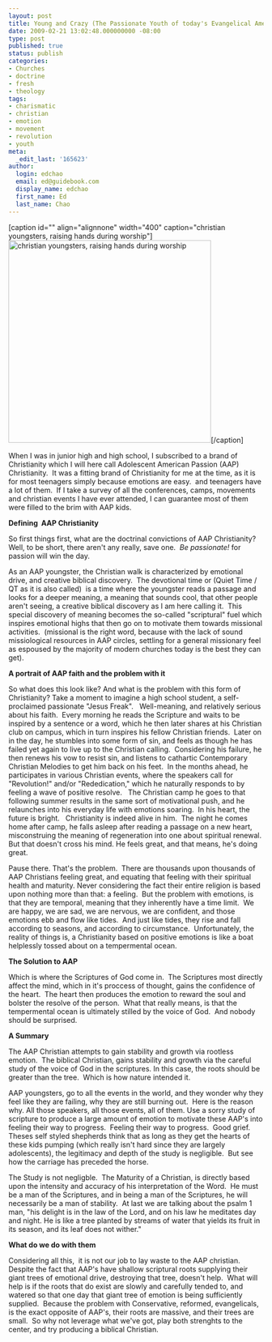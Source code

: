```yaml
---
layout: post
title: Young and Crazy (The Passionate Youth of today's Evangelical America.)
date: 2009-02-21 13:02:48.000000000 -08:00
type: post
published: true
status: publish
categories:
- Churches
- doctrine
- fresh
- theology
tags:
- charismatic
- christian
- emotion
- movement
- revolution
- youth
meta:
  _edit_last: '165623'
author:
  login: edchao
  email: ed@guidebook.com
  display_name: edchao
  first_name: Ed
  last_name: Chao
---
```

<p>[caption id="" align="alignnone" width="400" caption="christian youngsters, raising hands during worship"]<img title="hands raised" src="{{ site.baseurl }}/assets/kids_hands_raised.jpg" alt="christian youngsters, raising hands during worship" width="400" />[/caption]</p>
<p>When I was in junior high and high school, I subscribed to a brand of Christianity which I will here call Adolescent American Passion (AAP) Christianity.  It was a fitting brand of Christianity for me at the time, as it is for most teenagers simply because emotions are easy.  and teenagers have a lot of them.  If I take a survey of all the conferences, camps, movements and christian events I have ever attended, I can guarantee most of them were filled to the brim with AAP kids.</p>
<p><strong>Defining  AAP Christianity</strong></p>
<p>So first things first, what are the doctrinal convictions of AAP Christianity? Well, to be short, there aren't any really, save one.  <em>Be passionate! </em>for passion will win the day.</p>
<p>As an AAP youngster, the Christian walk is characterized by emotional drive, and creative biblical discovery.  The devotional time or (Quiet Time / QT as it is also called)  is a time where the youngster reads a passage and looks for a deeper meaning, a meaning that sounds cool, that other people aren't seeing, a creative biblical discovery as I am here calling it.  This special discovery of meaning becomes the so-called "scriptural" fuel which inspires emotional highs that then go on to motivate them towards missional activities.  (missional is the right word, because with the lack of sound missiological resources in AAP circles, settling for a general missionary feel as espoused by the majority of modern churches today is the best they can get).</p>
<p><strong>A portrait of AAP faith and the problem with it</strong></p>
<p>So what does this look like? And what is the problem with this form of Christianity? Take a moment to imagine a high school student, a self-proclaimed passionate "Jesus Freak".   Well-meaning, and relatively serious about his faith.  Every morning he reads the Scripture and waits to be inspired by a sentence or a word, which he then later shares at his Christian club on campus, which in turn inspires his fellow Christian friends.  Later on in the day, he stumbles into some form of sin, and feels as though he has failed yet again to live up to the Christian calling.  Considering his failure, he then renews his vow to resist sin, and listens to cathartic Contemporary Christian Melodies to get him back on his feet.  In the months ahead, he participates in various Christian events, where the speakers call for "Revolution!" and/or "Rededication," which he naturally responds to by feeling a wave of positive resolve.   The Christian camp he goes to that following summer results in the same sort of motivational push, and he relaunches into his everyday life with emotions soaring.  In his heart, the future is bright.   Christianity is indeed alive in him.  The night he comes home after camp, he falls asleep after reading a passage on a new heart, misconstruing the meaning of regeneration into one about spiritual renewal.  But that doesn't cross his mind. He feels great, and that means, he's doing great.</p>
<p>Pause there. That's the problem.  There are thousands upon thousands of AAP Christians feeling great, and equating that feeling with their spiritual health and maturity. Never considering the fact their entire religion is based upon nothing more than that: a feeling.  But the problem with emotions, is that they are temporal, meaning that they inherently have a time limit.  We are happy, we are sad, we are nervous, we are confident, and those emotions ebb and flow like tides.  And just like tides, they rise and fall according to seasons, and according to circumstance.  Unfortunately, the reality of things is, a Christianity based on positive emotions is like a boat helplessly tossed about on a tempermental ocean.</p>
<p><strong>The Solution to AAP </strong></p>
<p>Which is where the Scriptures of God come in.  The Scriptures most directly affect the mind, which in it's proccess of thought, gains the confidence of the heart.  The heart then produces the emotion to reward the soul and bolster the resolve of the person.  What that really means, is that the tempermental ocean is ultimately stilled by the voice of God.  And nobody should be surprised.</p>
<p><strong>A Summary </strong></p>
<p>The AAP Christian attempts to gain stability and growth via rootless emotion.  The biblical Christian, gains stability and growth via the careful study of the voice of God in the scriptures. In this case, the roots should be greater than the tree.  Which is how nature intended it.</p>
<p>AAP youngsters, go to all the events in the world, and they wonder why they feel like they are failing, why they are still burning out.  Here is the reason why. All those speakers, all those events, all of them. Use a sorry study of scripture to produce a large amount of emotion to motivate these AAP's into feeling their way to progress.  Feeling their way to progress.  Good grief.  Theses self styled shepherds think that as long as they get the hearts of these kids pumping (which really isn't hard since they are largely adolescents), the legitimacy and depth of the study is negligible.  But see how the carriage has preceded the horse.</p>
<p>The Study is not negligble.  The Maturity of a Christian, is directly based upon the intensity and accuracy of his interpretation of the Word.  He must be a man of the Scriptures, and in being a man of the Scriptures, he will necessarily be a man of stability.  At last we are talking about the psalm 1 man, "his delight is in the law<span class="footnote"> </span>of the <span class="small-caps">Lord</span>, and on his law he meditates day and night.<span class="verse-num"> </span>He is like a tree planted by streams of water that yields its fruit in its season, and its leaf does not wither."</p>
<p><strong>What do we do with them</strong></p>
<p>Considering all this,  it is not our job to lay waste to the AAP christian.  Despite the fact that AAP's have shallow scriptural roots supplying their giant trees of emotional drive, destroying that tree, doesn't help.  What will help is if the roots that do exist are slowly and carefully tended to, and watered so that one day that giant tree of emotion is being sufficiently supplied.  Because the problem with Conservative, reformed, evangelicals, is the exact opposite of AAP's, their roots are massive, and their trees are small.  So why not leverage what we've got, play both strenghts to the center, and try producing a biblical Christian.</p>
